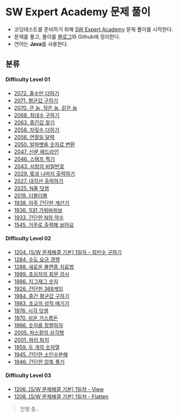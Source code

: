 # SW Expert Academy 문제 풀이
  
+ 코딩테스트를 준비하기 위해 [SW Expert Academy](https://swexpertacademy.com/main/code/problem/problemList.do "SW Expert Academy") 문제 풀이를 시작한다.
+ 문제를 풀고, 풀이를 [블로그](https://kimkkoo.tistory.com/ "내 블로그")와 Github에 정리한다.  
+ 언어는 **Java**를 사용한다.

## 분류
#### Difficulty Level 01
>
+ [2072. 홀수만 더하기](https://github.com/MIN-04/CodingTest-SWEA/blob/master/DLevel01/no2072.java "2072. 홀수만 더하기")
+ [2071. 평균값 구하기](https://github.com/MIN-04/CodingTest-SWEA/blob/master/DLevel01/no2071.java "2071. 평균값 구하기")
+ [2070. 큰 놈, 작은 놈, 같은 놈](https://github.com/MIN-04/CodingTest-SWEA/blob/master/DLevel01/no2070.java "2070. 큰 놈, 작은 놈, 같은 놈")
+ [2068. 최대수 구하기](https://github.com/MIN-04/CodingTest-SWEA/blob/master/DLevel01/no2068.java "2068. 최대수 구하기")
+ [2063. 중간값 찾기](https://github.com/MIN-04/CodingTest-SWEA/blob/master/DLevel01/no2063.java "2063. 중간값 찾기")
+ [2058. 자릿수 더하기](https://github.com/MIN-04/CodingTest-SWEA/blob/master/DLevel01/no2058.java "2058. 자릿수 더하기")
+ [2056. 연월일 달력](https://github.com/MIN-04/CodingTest-SWEA/blob/master/DLevel01/no2056.java "2056. 연월일 달력")
+ [2050. 알파벳을 숫자로 변환](https://github.com/MIN-04/CodingTest-SWEA/blob/master/DLevel01/no2050.java "2050. 알파벳을 숫자로 변환")
+ [2047. 신문 헤드라인](https://github.com/MIN-04/CodingTest-SWEA/blob/master/DLevel01/no2047.java "2047. 신문 헤드라인")
+ [2046. 스탬프 찍기](https://github.com/MIN-04/CodingTest-SWEA/blob/master/DLevel01/no2046.java "2046. 스탬프 찍기")
+ [2043. 서랍의 비밀번호](https://github.com/MIN-04/CodingTest-SWEA/blob/master/DLevel01/no2043.java "2043. 서랍의 비밀번호")
+ [2029. 몫과 나머지 출력하기](https://github.com/MIN-04/CodingTest-SWEA/blob/master/DLevel01/no2029.java "2029. 몫과 나머지 출력하기")
+ [2027. 대각선 출력하기](https://github.com/MIN-04/CodingTest-SWEA/blob/master/DLevel01/no2027.java "2027. 대각선 출력하기")
+ [2025. N줄 덧셈](https://github.com/MIN-04/CodingTest-SWEA/blob/master/DLevel01/no2025.java "2025. N줄 덧셈")
+ [2019. 더블더블](https://github.com/MIN-04/CodingTest-SWEA/blob/master/DLevel01/no2019.java "2019. 더블더블")
+ [1938. 아주 간단한 계산기](https://github.com/MIN-04/CodingTest-SWEA/blob/master/DLevel01/no1938.java "1938. 아주 간단한 계산기")
+ [1936. 1대1 가위바위보](https://github.com/MIN-04/CodingTest-SWEA/blob/master/DLevel01/no1936.java "1936. 1대1 가위바위보")
+ [1933. 간단한 N의 약수](https://github.com/MIN-04/CodingTest-SWEA/blob/master/DLevel01/no1933.java "1933. 간단한 N의 약수")
+ [1545. 거꾸로 출력해 보아요](https://github.com/MIN-04/CodingTest-SWEA/blob/master/DLevel01/no1545.java "1545. 거꾸로 출력해 보아요")
  
#### Difficulty Level 02
>
+ [1204. [S/W 문제해결 기본] 1일차 - 최빈수 구하기](https://github.com/MIN-04/CodingTest-SWEA/blob/master/DLevel02/no1204.java "1204. [S/W 문제해결 기본] 1일차 - 최빈수 구하기")
+ [1284. 수도 요금 경쟁](https://github.com/MIN-04/CodingTest-SWEA/blob/master/DLevel02/no1284.java "1284. 수도 요금 경쟁")
+ [1288. 새로운 불면증 치료법](https://github.com/MIN-04/CodingTest-SWEA/blob/master/DLevel02/no1288.java "1288. 새로운 불면증 치료법")
+ [1989. 초심자의 회문 검사](https://github.com/MIN-04/CodingTest-SWEA/blob/master/DLevel02/no1989.java "1989. 초심자의 회문 검사")
+ [1986. 지그재그 숫자](https://github.com/MIN-04/CodingTest-SWEA/blob/master/DLevel02/no1986.java "1986. 지그재그 숫자")
+ [1926. 간단한 369게임](https://github.com/MIN-04/CodingTest-SWEA/blob/master/DLevel02/no1926.java "1926. 간단한 369게임")
+ [1984. 중간 평균값 구하기](https://github.com/MIN-04/CodingTest-SWEA/blob/master/DLevel02/no1984.java "1984. 중간 평균값 구하기")
+ [1983. 조교의 성적 매기기](https://github.com/MIN-04/CodingTest-SWEA/blob/master/DLevel02/no1983.java "1983. 조교의 성적 매기기")
+ [1976. 시각 덧셈](https://github.com/MIN-04/CodingTest-SWEA/blob/master/DLevel02/no1976.java "1976. 시각 덧셈")
+ [1970. 쉬운 거스름돈](https://github.com/MIN-04/CodingTest-SWEA/blob/master/DLevel02/no1970.java "1970. 쉬운 거스름돈")
+ [1966. 숫자를 정렬하자](https://github.com/MIN-04/CodingTest-SWEA/blob/master/DLevel02/no1966.java "1966. 숫자를 정렬하자")
+ [2005. 파스칼의 삼각형](https://github.com/MIN-04/CodingTest-SWEA/blob/master/DLevel02/no2005.java "2005. 파스칼의 삼각형")
+ [2001. 파리 퇴치](https://github.com/MIN-04/CodingTest-SWEA/blob/master/DLevel02/no2001.java "2001. 파리 퇴치")
+ [1959. 두 개의 숫자열](https://github.com/MIN-04/CodingTest-SWEA/blob/master/DLevel02/no1959.java "1959. 두 개의 숫자열")
+ [1945. 간단한 소인수분해](https://github.com/MIN-04/CodingTest-SWEA/blob/master/DLevel02/no1945.java "1945. 간단한 소인수분해")
+ [1946. 간단한 압축 풀기](https://github.com/MIN-04/CodingTest-SWEA/blob/master/DLevel02/no1946.java "1946. 간단한 압축 풀기")  

#### Difficulty Level 03
>
+ [1206. [S/W 문제해결 기본] 1일차 - View](https://github.com/MIN-04/CodingTest-SWEA/blob/master/DLevel03/no1206.java "1206. [S/W 문제해결 기본] 1일차 - View")  
+ [1208. [S/W 문제해결 기본] 1일차 - Flatten](https://github.com/MIN-04/CodingTest-SWEA/blob/master/DLevel03/no1208.java "1208. [S/W 문제해결 기본] 1일차 - Flatten")    

> 진행 중..

